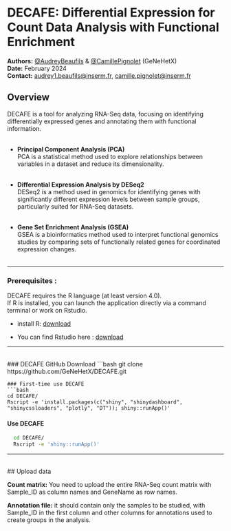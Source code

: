 # DECAFE: Differential Expression for Count Data Analysis with Functional Enrichment

**Authors:** [@AudreyBeaufils](https://github.com/AudreyBeaufils) & [@CamillePignolet](https://github.com/CamillePignolet) (GeNeHetX)  
**Date:** February 2024  
**Contact:** [audrey1.beaufils@inserm.fr](mailto:audrey1.beaufils@inserm.fr), [camille.pignolet@inserm.fr](mailto:camille.pignolet@inserm.fr)  

## Overview
DECAFE is a tool for analyzing RNA-Seq data, focusing on identifying differentially expressed genes and annotating them with functional information.<br><br>

  - **Principal Component Analysis (PCA)**<br>
  PCA is a statistical method used to explore relationships between variables in a dataset and reduce its dimensionality.<br><br>

  - **Differential Expression Analysis by DESeq2**<br>
  DESeq2 is a method used in genomics for identifying genes with significantly different expression levels between sample groups, particularly suited for RNA-Seq datasets.<br><br>

  - **Gene Set Enrichment Analysis (GSEA)**<br>
  GSEA is a bioinformatics method used to interpret functional genomics studies by comparing sets of functionally related genes for coordinated expression changes.<br><br>

___________________________________

### Prerequisites : 
DECAFE requires the R language (at least version 4.0).<br>
If R is installed, you can launch the application directly via a command terminal or work on Rstudio.

- install R: [download](https://cran.r-project.org/)

- You can find Rstudio here : [download](https://posit.co/download/rstudio-desktop/)

___________________________________
<br>
### DECAFE GitHub Download 
```bash
  git clone https://github.com/GeNeHetX/DECAFE.git

```
### First-time use DECAFE
```bash
cd DECAFE/
Rscript -e 'install.packages(c("shiny", "shinydashboard", "shinycssloaders", "plotly", "DT")); shiny::runApp()'
```

#### Use DECAFE 
```bash
  cd DECAFE/
  Rscript -e 'shiny::runApp()'
```
___________________________________
<br>
## Upload data

**Count matrix:** You need to upload the entire RNA-Seq count matrix with Sample_ID as column names and GeneName as row names.<br>

**Annotation file:** it should contain only the samples to be studied, with Sample_ID in the first column and other columns for annotations used to create groups in the analysis.
